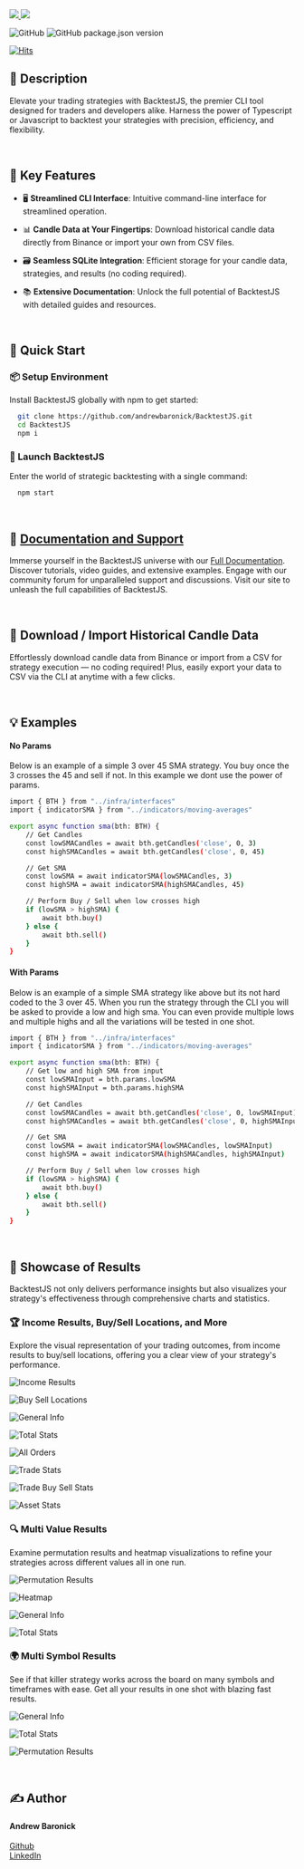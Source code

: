 <a href="https://github.com#gh-light-mode-only">
  <img src="http://backtestjs.com/wp-content/uploads/2024/02/BacktestJS-Black-Logo-1.png">
</a>
<a href="https://github.com#gh-dark-mode-only">
  <img src="http://backtestjs.com/wp-content/uploads/2024/02/BacktestJS-White-Logo-1.png">
</a>


![GitHub](https://img.shields.io/github/license/andrewbaronick/BacktestJS) 
![GitHub package.json version](https://img.shields.io/github/package-json/v/andrewbaronick/BacktestJS) 


[![Hits](https://hits.seeyoufarm.com/api/count/incr/badge.svg?url=https%3A%2F%2Fgithub.com%2Fandrewbaronick%2FBacktestJS%2Fhit-counter&count_bg=%2379C83D&title_bg=%23555555&icon=&icon_color=%23E7E7E7&title=Views&edge_flat=false)](https://hits.seeyoufarm.com)

## 📜 Description
Elevate your trading strategies with BacktestJS, the premier CLI tool designed for traders and developers alike. Harness the power of Typescript or Javascript to backtest your strategies with precision, efficiency, and flexibility.

&nbsp;  
## 🌟 Key Features
- 🖥️ **Streamlined CLI Interface**: Intuitive command-line interface for streamlined operation.

- 📊 **Candle Data at Your Fingertips**: Download historical candle data directly from Binance or import your own from CSV files.

- 🗃️ **Seamless SQLite Integration**: Efficient storage for your candle data, strategies, and results (no coding required).

- 📚 **Extensive Documentation**: Unlock the full potential of BacktestJS with detailed guides and resources.

&nbsp;  
## 🚀 Quick Start
### 📦 Setup Environment
Install BacktestJS globally with npm to get started:
```bash
  git clone https://github.com/andrewbaronick/BacktestJS.git
  cd BacktestJS
  npm i
```

### 🌈 Launch BacktestJS
Enter the world of strategic backtesting with a single command:
```bash
  npm start
```

&nbsp;  
## 📖 [Documentation and Support](http://backtestjs.com)
Immerse yourself in the BacktestJS universe with our [Full Documentation](http://backtestjs.com). Discover tutorials, video guides, and extensive examples. Engage with our community forum for unparalleled support and discussions. Visit our site to unleash the full capabilities of BacktestJS.

&nbsp;  
## 🔄 Download / Import Historical Candle Data
Effortlessly download candle data from Binance or import from a CSV for strategy execution — no coding required! Plus, easily export your data to CSV via the CLI at anytime with a few clicks.

&nbsp;  
## 💡 Examples

#### **No Params**

Below is an example of a simple 3 over 45 SMA strategy.  You buy once the 3 crosses the 45 and sell if not.  In this example we dont use the power of params.
```bash
import { BTH } from "../infra/interfaces"
import { indicatorSMA } from "../indicators/moving-averages"

export async function sma(bth: BTH) {
    // Get Candles
    const lowSMACandles = await bth.getCandles('close', 0, 3)
    const highSMACandles = await bth.getCandles('close', 0, 45)

    // Get SMA
    const lowSMA = await indicatorSMA(lowSMACandles, 3)
    const highSMA = await indicatorSMA(highSMACandles, 45)

    // Perform Buy / Sell when low crosses high
    if (lowSMA > highSMA) {
        await bth.buy()
    } else {
        await bth.sell()
    }
}
```

#### **With Params**
Below is an example of a simple SMA strategy like above but its not hard coded to the 3 over 45. When you run the strategy through the CLI you will be asked to provide a low and high sma.  You can even provide multiple lows and multiple highs and all the variations will be tested in one shot.

```bash
import { BTH } from "../infra/interfaces"
import { indicatorSMA } from "../indicators/moving-averages"

export async function sma(bth: BTH) {
    // Get low and high SMA from input
    const lowSMAInput = bth.params.lowSMA
    const highSMAInput = bth.params.highSMA

    // Get Candles
    const lowSMACandles = await bth.getCandles('close', 0, lowSMAInput)
    const highSMACandles = await bth.getCandles('close', 0, highSMAInput)

    // Get SMA
    const lowSMA = await indicatorSMA(lowSMACandles, lowSMAInput)
    const highSMA = await indicatorSMA(highSMACandles, highSMAInput)

    // Perform Buy / Sell when low crosses high
    if (lowSMA > highSMA) {
        await bth.buy()
    } else {
        await bth.sell()
    }
}
```

&nbsp;  
## 🎨 Showcase of Results
BacktestJS not only delivers performance insights but also visualizes your strategy's effectiveness through comprehensive charts and statistics.

### 🏆 Income Results, Buy/Sell Locations, and More
Explore the visual representation of your trading outcomes, from income results to buy/sell locations, offering you a clear view of your strategy's performance.

![Income Results](http://backtestjs.com/wp-content/uploads/2024/02/Trading-Results-Income-Results.png)

![Buy Sell Locations](http://backtestjs.com/wp-content/uploads/2024/02/Trading-Results-Buy-Sell-Locations.png)

![General Info](http://backtestjs.com/wp-content/uploads/2024/02/Trading-Results-General-Info.png)

![Total Stats](http://backtestjs.com/wp-content/uploads/2024/02/Trading-Results-Total-Stats.png)

![All Orders](http://backtestjs.com/wp-content/uploads/2024/02/Trading-Results-All-Orders.png)

![Trade Stats](http://backtestjs.com/wp-content/uploads/2024/02/Trading-Results-Trading-Stats.png)

![Trade Buy Sell Stats](http://backtestjs.com/wp-content/uploads/2024/02/Trading-Results-Trade-Buy-Sell-Stats.png)

![Asset Stats](http://backtestjs.com/wp-content/uploads/2024/02/Multi-Value-Symbol-Trading-Results-Asset-Stats.png)

### 🔍 Multi Value Results
Examine permutation results and heatmap visualizations to refine your strategies across different values all in one run.

![Permutation Results](http://backtestjs.com/wp-content/uploads/2024/02/Trading-Strategy-Results-Multi-Value-Permutation-Results.png)

![Heatmap](http://backtestjs.com/wp-content/uploads/2024/02/Trading-Strategy-Results-Multi-Value-Heatmap.png)

![General Info](http://backtestjs.com/wp-content/uploads/2024/02/Trading-Strategy-Results-Multi-Value-General-Info.png)

![Total Stats](http://backtestjs.com/wp-content/uploads/2024/02/Trading-Strategy-Results-Multi-Value-Total-Stats.png)

### 🌍 Multi Symbol Results
See if that killer strategy works across the board on many symbols and timeframes with ease.  Get all your results in one shot with blazing fast results.

![General Info](http://backtestjs.com/wp-content/uploads/2024/01/Multi-Symbol-Trading-Strategy-Results-General-Info.png)

![Total Stats](http://backtestjs.com/wp-content/uploads/2024/01/Multi-Symbol-Trading-Strategy-Results-Total-Stats.png)

![Permutation Results](http://backtestjs.com/wp-content/uploads/2024/01/Multi-Symbol-Trading-Strategy-Results-Permutation-Results.png)

&nbsp;  
## ✍️ Author

#### Andrew Baronick  

[Github](https://www.github.com/andrewbaronick)  
[LinkedIn](https://www.linkedin.com/in/andrew-baronick/)